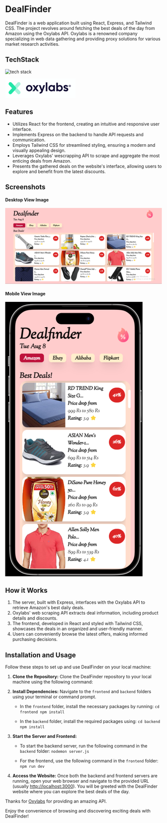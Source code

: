 # DealFinder

DealFinder is a web application built using React, Express, and Tailwind CSS. The project revolves around fetching the best deals of the day from Amazon using the Oxylabs API. Oxylabs is a renowned company specializing in web data gathering and providing proxy solutions for various market research activities.

## TechStack


![tech stack](https://skillicons.dev/icons?i=react,express,tailwind,vite,nodejs)


![Oxylabs](./Images/oxylabs.png)



## Features

-   Utilizes React for the frontend, creating an intuitive and responsive user interface.
-   Implements Express on the backend to handle API requests and communication.
-   Employs Tailwind CSS for streamlined styling, ensuring a modern and visually appealing design.
-   Leverages Oxylabs' wescrapping API to scrape and aggregate the most enticing deals from Amazon.
-   Presents the gathered deals on the website's interface, allowing users to explore and benefit from the latest discounts.

## Screenshots
#### Desktop View Image
![desktop image](./Images/Desktop.png)


#### Mobile View Image
![Mobile image](./Images/Mobile.png)


## How it Works

1.  The server, built with Express, interfaces with the Oxylabs API to retrieve Amazon's best daily deals.
2.  Oxylabs' web scraping API extracts deal information, including product details and discounts.
3.  The frontend, developed in React and styled with Tailwind CSS, showcases the deals in an organized and user-friendly manner.
4.  Users can conveniently browse the latest offers, making informed purchasing decisions.


## Installation and Usage

Follow these steps to set up and use DealFinder on your local machine:

1.  **Clone the Repository:** Clone the DealFinder repository to your local machine using the following command:
    
2.  **Install Dependencies:** Navigate to the `frontend` and `backend` folders using your terminal or command prompt.
    
    -   In the `frontend` folder, install the necessary packages by running:
        `cd frontend
        npm install` 
        
    -   In the `backend` folder, install the required packages using:
        `cd backend
        npm install` 
        
3.  **Start the Server and Frontend:**
    
    -   To start the backend server, run the following command in the `backend` folder:
        `nodemon server.js` 
        
    -   For the frontend, use the following command in the `frontend` folder:  
        `npm run dev` 
        
4.  **Access the Website:** Once both the backend and frontend servers are running, open your web browser and navigate to the provided URL (usually [http://localhost:3000](http://localhost:3000/)). You will be greeted with the DealFinder website where you can explore the best deals of the day.

Thanks for [Oxylabs](https://oxylabs.io/) for providing an amazing API.

Enjoy the convenience of browsing and discovering exciting deals with DealFinder!